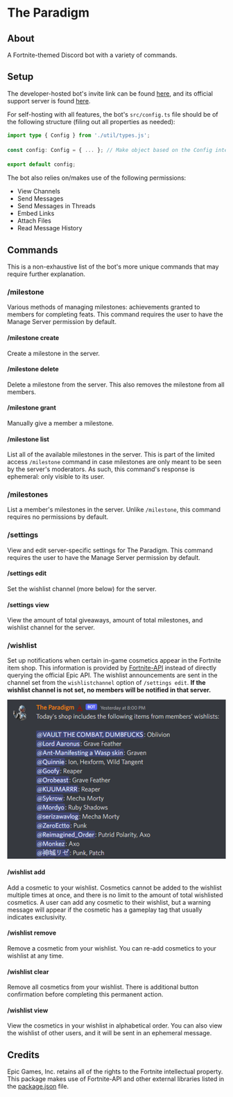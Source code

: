 # The Paradigm

## About

A Fortnite-themed Discord bot with a variety of commands.

## Setup

The developer-hosted bot's invite link can be found [here](https://discord.com/api/oauth2/authorize?client_id=710314063892054016&permissions=274878024704&scope=applications.commands%20bot), and its official support server is found [here](https://discord.gg/s4HQXHmDCJ).

For self-hosting with all features, the bot's `src/config.ts` file should be of the following structure (filing out all properties as needed):

```ts
import type { Config } from './util/types.js';

const config: Config = { ... }; // Make object based on the Config interface

export default config;
```

The bot also relies on/makes use of the following permissions:

* View Channels
* Send Messages
* Send Messages in Threads
* Embed Links
* Attach Files
* Read Message History

## Commands

This is a non-exhaustive list of the bot's more unique commands that may require further explanation.

### /milestone

Various methods of managing milestones: achievements granted to members for completing feats. This command requires the user to have the Manage Server permission by default.

#### /milestone create

Create a milestone in the server.

#### /milestone delete

Delete a milestone from the server. This also removes the milestone from all members.

#### /milestone grant

Manually give a member a milestone.

#### /milestone list

List all of the available milestones in the server. This is part of the limited access `/milestone` command in case milestones are only meant to be seen by the server's moderators. As such, this command's response is ephemeral: only visible to its user.

### /milestones

List a member's milestones in the server. Unlike `/milestone`, this command requires no permissions by default.

### /settings

View and edit server-specific settings for The Paradigm. This command requires the user to have the Manage Server permission by default.

#### /settings edit

Set the wishlist channel (more below) for the server.

#### /settings view

View the amount of total giveaways, amount of total milestones, and wishlist channel for the server.

### /wishlist

Set up notifications when certain in-game cosmetics appear in the Fortnite item shop. This information is provided by [Fortnite-API](https://fortnite-api.com/) instead of directly querying the official Epic API. The wishlist announcements are sent in the channel set from the `wishlistchannel` option of `/settings edit`. **If the wishlist channel is not set, no members will be notified in that server.**

![Wishlist notification](examples/wishlist-notification.png)

#### /wishlist add

Add a cosmetic to your wishlist. Cosmetics cannot be added to the wishlist multiple times at once, and there is no limit to the amount of total wishlisted cosmetics. A user can add any cosmetic to their wishlist, but a warning message will appear if the cosmetic has a gameplay tag that usually indicates exclusivity.

#### /wishlist remove

Remove a cosmetic from your wishlist. You can re-add cosmetics to your wishlist at any time.

#### /wishlist clear

Remove all cosmetics from your wishlist. There is additional button confirmation before completing this permanent action.

#### /wishlist view

View the cosmetics in your wishlist in alphabetical order. You can also view the wishlist of other users, and it will be sent in an ephemeral message.

## Credits

Epic Games, Inc. retains all of the rights to the Fortnite intellectual property. This package makes use of Fortnite-API and other external libraries listed in the [package.json](package.json) file.
